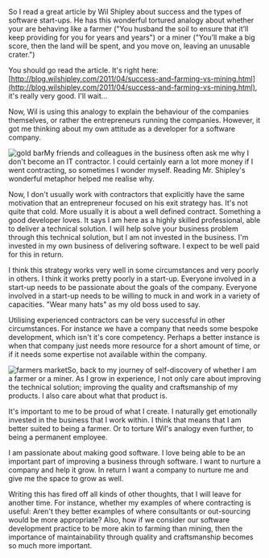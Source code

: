 ﻿So I read a great article by Wil Shipley about success and the types of software start-ups. He has this wonderful tortured analogy about whether your are behaving like a farmer ("You husband the soil to ensure that it&rsquo;ll keep providing for you for years and years") or a miner ("You&rsquo;ll make a big score, then the land will be spent, and you move on, leaving an unusable crater.")

You should go read the article. It's right here: [http://blog.wilshipley.com/2011/04/success-and-farming-vs-mining.html](http://blog.wilshipley.com/2011/04/success-and-farming-vs-mining.html), it's really very good. I'll wait...

Now, Wil is using this analogy to explain the behaviour of the companies themselves, or rather the entrepreneurs running the companies. However, it got me thinking about my own attitude as a developer for a software company.

![gold bar](/Media/goldbar.jpg)My friends and colleagues in the business often ask me why I don't  become an IT contractor. I could certainly earn a lot more money if I went contracting, so sometimes I wonder myself. Reading Mr. Shipley's wonderful metaphor helped me realise why.

Now, I don't usually work with contractors that explicitly have the same motivation that an entrepreneur focused on his exit strategy has. It's not quite that cold. More usually it is about a well defined contract. Something a good developer loves. It says I am here as a highly skilled professional, able to deliver a technical solution. I will help solve your business problem through this technical solution,  but I am not invested in the business. I'm invested in my own business of delivering software. I expect to be well paid for this in return.

I think this strategy works very well in some circumstances and very poorly in others. I think it works pretty poorly in a start-up. Everyone involved in a start-up needs to be passionate about the goals of the company. Everyone involved in a start-up needs to be willing to muck in and work in a variety of capacities. "Wear many hats" as my old boss used to say.

Utilising experienced contractors can be very successful in other circumstances. For instance we have a company that needs some bespoke development, which isn't it's core competency.  Perhaps a better instance is when that company just needs more resource for a short amount of time, or if it needs some expertise not available within the company.

![farmers market](/Media/farmersmarket.jpg)So, back to my journey of self-discovery of whether I am a farmer or a miner. As I grow in experience, I not only care about improving the technical solution; improving the quality and craftsmanship of my products. I also care about what that product is.

It's important to me to be proud of what I create. I naturally get emotionally invested in the business that I work within. I think that means that I am better suited to being a farmer. Or to torture Wil's analogy even further, to being a permanent employee.

I am passionate about making good software. I love being able to be an important part of improving a business through software. I want to nurture a company and help it grow. In return I want a company to nurture me and give me the space to grow as well.

Writing this has fired off all kinds of other thoughts, that I will leave for another time. For instance, whether my examples of where contracting is useful: Aren't they better examples of where consultants or out-sourcing would be more appropriate? Also, how if we consider our software development practice to be more akin to farming than mining, then the importance of maintainability through quality and craftsmanship becomes so much more important.  &nbsp;